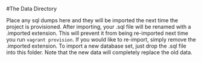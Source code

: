 #The Data Directory

Place any sql dumps here and they will be imported the next time the project is provisioned. After importing, your .sql file will be renamed with a .imported extension. This will prevent it from being re-imported next time you run `vagrant provision`. If you would like to re-import, simply remove the .imported extension. To import a new database set, just drop the .sql file into this folder. Note that the new data will completely replace the old data.